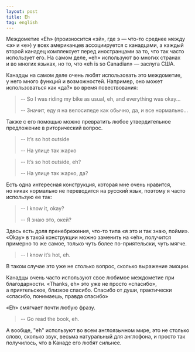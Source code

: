 ```yaml
---
layout: post
title: Eh
tag: english
---
```

Междометие «Eh» (произносится «эй», где э — что-то среднее между «э» и «е») у всех американцев ассоциируется с канадцами, а каждый второй канадец комплексует перед иностранцами за то, что так часто использует его. На самом деле, «eh» используют во многих странах и во многих языках, но то, что «eh is so Canadian» — заслуга США.

Канадцы на самом деле очень любят использовать это междометие, у него много функций и возможностей. Например, оно может использоваться как «да?» во время повествования:

> -- So I was riding my bike as usual, eh, and everything was okay...
>
> -- Значит, еду я на велосипеде как обычно, да, и все нормально...

Также с его помощью можно превратить любое утвердительное предложение в риторический вопрос.

> -- It’s so hot outside
>
> -- На улице так жарко

> -- It’s so hot outside, eh?
>
> -- На улице так жарко, да?

Есть одна интересная конструкция, которая мне очень нравится, но никак нормально не переводится на русский язык, поэтому я часто использую ее так:

> -- I know it, okay?
>
> -- Я знаю это, окей?

Здесь есть доля пренебрежения, что-то типа «я это и так знаю, пойми». «Okay» в такой конструкции можно заменить на «eh», получится примерно то же самое, только чуть более по-приятельски, чуть мягче.

> -- I know it’s hot, eh.

В таком случае это уже не столько вопрос, сколько выражение эмоции.

Канадцы очень часто используют свое любимое междометие при благодарности. «Thanks, eh» это уже не просто «спасибо», а приятельское, близкое спасибо. Спасибо от души, практически «спасибо, понимаешь, правда спасибо»

«Eh» смягчает почти любую фразу.

> -- Go read the book, eh.

А вообще, "eh" используют во всем англоязычном мире, это не столько слово, сколько звук, весьма натуральный для англофона, и просто так получилось, что в Канаде его любят сильнее.
